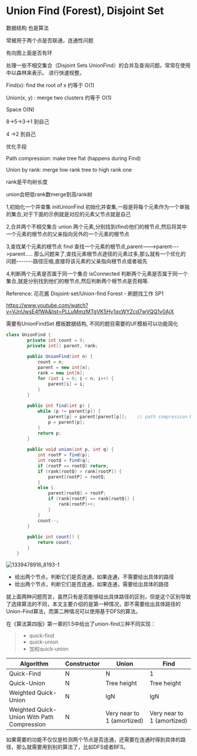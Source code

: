 # Union Find (Forest), Disjoint Set

数据结构 也是算法

常被用于两个点是否联通，连通性问题

有向图上面是否有环

处理一些不相交集合（Disjoint Sets UnionFind）的合并及查询问题。常常在使用中以森林来表示。 进行快速规整。

Find(x): find the root of x    约等于 O(1)

Union(x, y) : merge two clusters 约等于 O(1)

Space O(N)

8->5->3->1 到自己

4 ->2 到自己



优化手段

Path compression: make tree flat   (happens during Find)

Union by rank: merge low rank tree to high rank one

rank是平均树长度

union会把低rank数merge到高rank树



1,初始化一个并查集 initUnionFind
初始化并查集,一般是将每个元素作为一个单独的集合,对于下面的示例就是对应的元素父节点就是自己

2,合并两个不相交集合 union
两个元素,分别找到(find)他们的根节点,然后将其中一个元素的根节点的父亲指向另外的一个元素的根节点

3,查找某个元素的根节点 find
查找一个元素的根节点,parent--->parent--->parent.....
那么问题来了,查找元素根节点途径的元素过多,那么就有一个优化的问题-------路径压缩,直接将该元素的父亲指向根节点或者祖先

4,判断两个元素是否属于同一个集合 isConnected
判断两个元素是否属于同一个集合,就是分别找到他们的根节点,然后判断两个根节点是否相等.





Reference: 花花酱 Disjoint-set/Union-find Forest - 刷题找工作 SP1

https://www.youtube.com/watch?v=VJnUwsE4fWA&list=PLLuMmzMTgVK5Hy1qcWYZcd7wVQQ1v0AjX



需要有UnionFindSet 模板数据结构, 不同的题目需要的UF模板可以功能简化

```java
class UnionFind {
        private int count = 0;
        private int[] parent, rank;
        
        public UnionFind(int n) {
            count = n;
            parent = new int[n];
            rank = new int[n];
            for (int i = 0; i < n; i++) {
                parent[i] = i;
            }
        }
        
        public int find(int p) {
        	while (p != parent[p]) {
                parent[p] = parent[parent[p]];    // path compression by halving
                p = parent[p];
            }
            return p;
        }
        
        public void union(int p, int q) {
            int rootP = find(p);
            int rootQ = find(q);
            if (rootP == rootQ) return;
            if (rank[rootQ] > rank[rootP]) {
                parent[rootP] = rootQ;
            }
            else {
                parent[rootQ] = rootP;
                if (rank[rootP] == rank[rootQ]) {
                    rank[rootP]++;
                }
            }
            count--;
        }
        
        public int count() {
            return count;
        }
    }
```

![1339478916_8193-1](http://jbcdn2.b0.upaiyun.com/2016/11/58d4e2da4360c22a359eb55836e795e2.png)



- 给出两个节点，判断它们是否连通，如果连通，不需要给出具体的路径
- 给出两个节点，判断它们是否连通，如果连通，需要给出具体的路径

就上面两种问题而言，虽然只有是否能够给出具体路径的区别，但是这个区别导致了选择算法的不同，本文主要介绍的是第一种情况，即不需要给出具体路径的Union-Find算法，而第二种情况可以使用基于DFS的算法。



在《算法第四版》第一章的1.5中给出了union-find三种不同实现：

> - quick-find
> - quick-union
> - 加权quick-union

| Algorithm                                  | Constructor | Union                      | Find                       |
| ------------------------------------------ | ----------- | -------------------------- | -------------------------- |
| Quick-Find                                 | N           | N                          | 1                          |
| Quick-Union                                | N           | Tree height                | Tree height                |
| Weighted Quick-Union                       | N           | lgN                        | lgN                        |
| Weighted Quick-Union With Path Compression | N           | Very near to 1 (amortized) | Very near to 1 (amortized) |

如果需要的功能不仅仅是检测两个节点是否连通，还需要在连通时得到具体的路径，那么就需要用到别的算法了，比如DFS或者BFS。